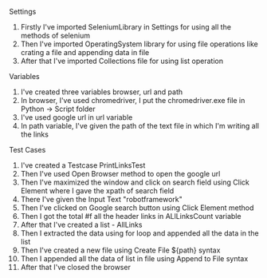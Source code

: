 Settings
1. Firstly I've imported SeleniumLibrary in Settings for using all the methods of selenium
2. Then I've imported OperatingSystem library for using file operations like crating a file and appending data in file
3. After that I've imported Collections file for using list operation

Variables
1. I've created three variables browser, url and path
2. In browser, I've used chromedriver, I put the chromedriver.exe file in Python -> Script folder
3. I've used google url in url variable
4. In path variable, I've given the path of the text file in which I'm writing all the links

Test Cases
1. I've created a Testcase PrintLinksTest
2. Then I've used Open Browser method to open the google url
3. Then I've maximized the window and click on search field using Click Element where I gave the xpath of search field
4. There I've given the Input Text "robotframework"
5. Then I've clicked on Google search button using Click Element method
6. Then I got the total #f all the header links in ALlLinksCount variable
7. After that I've created a list - AllLinks
8. Then I extracted the data using for loop and appended all the data in the list
9. Then I've created a new file using Create File ${path} syntax
10. Then I appended all the data of list in file using Append to File syntax
11. After that I've closed the browser

